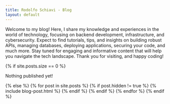 ```yaml
---
title: Rodolfo Schiavi - Blog
layout: default
---
```


Welcome to my blog! Here, I share my knowledge and experiences in the world of technology, focusing on backend development, infrastructure, and cybersecurity. Expect to find tutorials, tips, and insights on building robust APIs, managing databases, deploying applications, securing your code, and much more. Stay tuned for engaging and informative content that will help you navigate the tech landscape. Thank you for visiting, and happy coding!

<section class="list">
	{% if site.posts.size == 0 %}
		<p class="text-center">Nothing published yet!</p>
	{% else %}
		{% for post in site.posts %}
				{% if post.hidden != true %}
					{% include blog-post.html %}
				{% endif %}
			{% endif %}
		{% endfor %}
	{% endif %}
</section>
